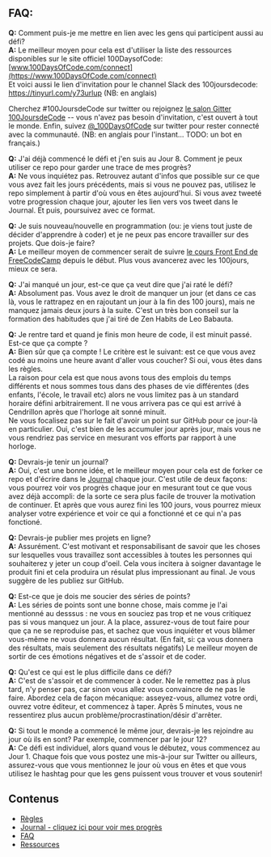 ## FAQ:

**Q:** Comment puis-je me mettre en lien avec les gens qui participent aussi au défi?  
**A:** Le meilleur moyen pour cela est d'utiliser la liste des ressources disponibles sur le site officiel 100DaysofCode:   [www.100DaysOfCode.com/connect](https://www.100DaysOfCode.com/connect)  
Et voici aussi le lien d'invitation pour le channel Slack des 100joursdecode: https://tinyurl.com/y73urlup (NB: en anglais)
  
Cherchez #100JoursdeCode sur twitter ou rejoignez [le salon Gitter 100JoursdeCode](https://gitter.im/Kallaway/100DaysOfCode) -- vous n'avez pas besoin d'invitation, c'est ouvert à tout le monde. Enfin, suivez [@_100DaysOfCode](https://twitter.com/_100DaysOfCode) sur twitter pour rester connecté avec la communauté. (NB: en anglais pour l'instant... TODO: un bot en français.)

**Q:** J'ai déjà commencé le défi et j'en suis au Jour 8. Comment je peux utiliser ce repo pour garder une trace de mes progrès?  
**A:** Ne vous inquiétez pas. Retrouvez autant d'infos que possible sur ce que vous avez fait les jours précédents, mais si vous ne pouvez pas, utilisez le repo simplement à partir d'où vous en êtes aujourd'hui. Si vous avez tweeté votre progression chaque jour, ajouter les lien vers vos tweet dans le Journal. Et puis, poursuivez avec ce format.  

**Q:** Je suis nouveau/nouvelle en programmation (ou: je viens tout juste de décider d'apprendre à coder) et je ne peux pas encore travailler sur des projets. Que dois-je faire?  
**A:** Le meilleur moyen de commencer serait de suivre [le cours Front End de FreeCodeCamp](https://www.freecodecamp.com/) depuis le début. Plus vous avancerez avec les 100jours, mieux ce sera.

**Q:** J'ai manqué un jour, est-ce que ça veut dire que j'ai raté le défi?  
**A:** Absolument pas. Vous avez le droit de manquer un jour (et dans ce cas là, vous le rattrapez en en rajoutant un jour à la fin des 100 jours), mais ne manquez jamais deux jours à la suite. C'est un très bon conseil sur la formation des habitudes que j'ai tiré de Zen Habits de Leo Babauta.

**Q:** Je rentre tard et quand je finis mon heure de code, il est minuit passé. Est-ce que ça compte ?  
**A:** Bien sûr que ça compte ! Le critère est le suivant: est ce que vous avez codé au moins une heure avant d'aller vous coucher? Si oui, vous êtes dans les règles.  
La raison pour cela est que nous avons tous des emplois du temps différents et nous sommes tous dans des phases de vie différentes (des enfants, l'école, le travail etc) alors ne vous limitez pas à un standard horaire défini arbitrairement. Il ne vous arrivera pas ce qui est arrivé à Cendrillon après que l'horloge ait sonné minuit.  
Ne vous focalisez pas sur le fait d'avoir un point sur GitHub pour ce jour-là en particulier. Oui, c'est bien de les accumuler jour après jour, mais vous ne vous rendriez pas service en mesurant vos efforts par rapport à une horloge.  

**Q:** Devrais-je tenir un journal?  
**A:** Oui, c'est une bonne idée, et le meilleur moyen pour cela est de forker ce repo et d'écrire dans le [Journal](journal.md) chaque jour. C'est utile de deux façons: vous pourrez voir vos progrès chaque jour en mesurant tout ce que vous avez déjà accompli: de la sorte ce sera plus facile de trouver la motivation de continuer. Et après que vous aurez fini les 100 jours, vous pourrez mieux analyser votre expérience et voir ce qui a fonctionné et ce qui n'a pas fonctioné.

**Q:** Devrais-je publier mes projets en ligne?  
**A:** Assurément. C'est motivant et responsabilisant de savoir que les choses sur lesquelles vous travaillez sont accessibles à toutes les personnes qui souhaiterez y jeter un coup d'oeil. Cela vous incitera à soigner davantage le produit fini et cela produira un résulat plus impressionant au final. Je vous suggère de les publiez sur GitHub.

**Q:** Est-ce que je dois me soucier des séries de points?  
**A:** Les séries de points sont une bonne chose, mais comme je l'ai mentionné au desssus : ne vous en souciez pas trop et ne vous critiquez pas si vous manquez un jour. A la place, assurez-vous de tout faire pour que ça ne se reproduise pas, et sachez que vous inquiéter et vous blâmer vous-même ne vous donnera aucun résultat. (En fait, si: ça vous donnera des résultats, mais seulement des résultats négatifs) Le meilleur moyen de sortir de ces émotions négatives et de s'assoir et de coder.

**Q:** Qu'est ce qui est le plus difficile dans ce défi?  
**A:** C'est de s'assoir et de commencer à coder. Ne le remettez pas à plus tard, n'y penser pas, car sinon vous allez vous convaincre de ne pas le faire. Abordez cela de façon mécanique: asseyez-vous, allumez votre ordi, ouvrez votre éditeur, et commencez à taper. Après 5 minutes, vous ne ressentirez plus aucun problème/procrastination/désir d'arrêter.

**Q:** Si tout le monde a commencé le même jour, devrais-je les rejoindre au jour où ils en sont? Par exemple, commencer par le jour 12?  
**A:** Ce défi est individuel, alors quand vous le débutez, vous commencez au Jour 1. Chaque fois que vous postez une mis-à-jour sur Twitter ou ailleurs, assurez-vous que vous mentionnez le jour où vous en êtes et que vous utilisez le hashtag pour que les gens puissent vous trouver et vous soutenir!  



## Contenus
* [Règles](regles.md)
* [Journal - cliquez ici pour voir mes progrès](journal.md)
* [FAQ](FAQ-fr.md)
* [Ressources](ressources.md)
